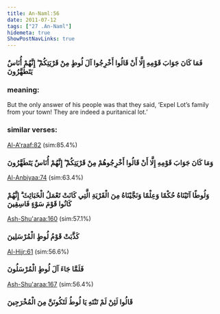 ```yaml
---
title: An-Naml:56
date: 2011-07-12
tags: ["27 .An-Naml"]
hidemeta: true 
ShowPostNavLinks: true 
---
```

### فَمَا كَانَ جَوَابَ قَوْمِهِ إِلَّا أَنْ قَالُوا أَخْرِجُوا آلَ لُوطٍ مِنْ قَرْيَتِكُمْ ۖ إِنَّهُمْ أُنَاسٌ يَتَطَهَّرُونَ
### meaning: 
But the only answer of his people was that they said, ‘Expel Lot’s family from your town! They are indeed a puritanical lot.’
### similar verses: 

[Al-A'raaf:82](/7/82) (sim:85.4%)

### وَمَا كَانَ جَوَابَ قَوْمِهِ إِلَّا أَنْ قَالُوا أَخْرِجُوهُمْ مِنْ قَرْيَتِكُمْ ۖ إِنَّهُمْ أُنَاسٌ يَتَطَهَّرُونَ

[Al-Anbiyaa:74](/21/74) (sim:63.4%)

### وَلُوطًا آتَيْنَاهُ حُكْمًا وَعِلْمًا وَنَجَّيْنَاهُ مِنَ الْقَرْيَةِ الَّتِي كَانَتْ تَعْمَلُ الْخَبَائِثَ ۗ إِنَّهُمْ كَانُوا قَوْمَ سَوْءٍ فَاسِقِينَ

[Ash-Shu'araa:160](/26/160) (sim:57.1%)

### كَذَّبَتْ قَوْمُ لُوطٍ الْمُرْسَلِينَ

[Al-Hijr:61](/15/61) (sim:56.6%)

### فَلَمَّا جَاءَ آلَ لُوطٍ الْمُرْسَلُونَ

[Ash-Shu'araa:167](/26/167) (sim:56.4%)

### قَالُوا لَئِنْ لَمْ تَنْتَهِ يَا لُوطُ لَتَكُونَنَّ مِنَ الْمُخْرَجِينَ

